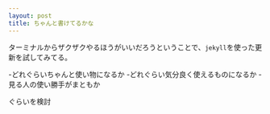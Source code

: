 ```yaml
---
layout: post
title: ちゃんと書けてるかな
---
```

ターミナルからザクザクやるほうがいいだろうということで、`jekyll`を使った更新を試してみてる。

-どれぐらいちゃんと使い物になるか
-どれぐらい気分良く使えるものになるか
-見る人の使い勝手がまともか

ぐらいを検討
